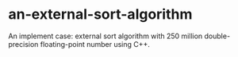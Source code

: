 # an-external-sort-algorithm
An implement case: external sort algorithm with 250 million double-precision floating-point number using C++.
